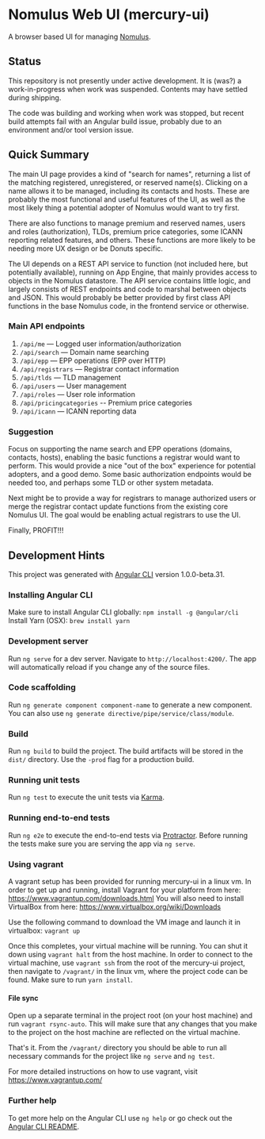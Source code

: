 # Nomulus Web UI (mercury-ui)
A browser based UI for managing [Nomulus](https://github.com/google/nomulus).

## Status
This repository is not presently under active development. It is (was?) a
work-in-progress when work was suspended. Contents may have settled during
shipping.

The code was building and working when work was stopped, but recent build
attempts fail with an Angular build issue, probably due to an environment and/or
tool version issue.

## Quick Summary
The main UI page provides a kind of "search for names", returning a list of
the matching registered, unregistered, or reserved name(s). Clicking on a name
allows it to be managed, including its contacts and hosts.
These are probably the most functional and useful
features of the UI, as well as the most likely thing a potential adopter of
Nomulus would want to try first.

There are also functions to manage premium and reserved names, users and roles
(authorization), TLDs, premium price categories, some ICANN reporting related
features, and others. These functions are more likely to be needing more
UX design or be Donuts specific.

The UI depends on a REST API service to function (not included here, but
potentially available), running on App Engine, that mainly provides access to
objects in the Nomulus datastore.
The API service contains little logic, and largely consists of REST endpoints
and code to marshal between objects and JSON. This would probably be better
provided by first class API functions in the base Nomulus code, in the frontend
service or otherwise.

### Main API endpoints
1. `/api/me` — Logged user information/authorization
2. `/api/search` — Domain name searching
3. `/api/epp` — EPP operations (EPP over HTTP)
4. `/api/registrars` — Registrar contact information
5. `/api/tlds` — TLD management
6. `/api/users` — User management
7. `/api/roles` — User role information
7. `/api/pricingcategories` -- Premium price categories
8. `/api/icann` — ICANN reporting data

### Suggestion
Focus on supporting the name search and EPP operations (domains, contacts,
hosts), enabling the basic functions a registrar would want to perform.
This would provide a nice "out of the box" experience for potential adopters,
and a good demo. Some basic authorization endpoints would be
needed too, and perhaps some TLD or other system metadata.

Next might be to provide a way for registrars to manage authorized users or
merge the registrar contact update functions from the existing core Nomulus UI.
The goal would be enabling actual registrars to use the UI.

Finally, PROFIT!!!

## Development Hints
This project was generated with [Angular CLI](https://github.com/angular/angular-cli) version 1.0.0-beta.31.

### Installing Angular CLI
Make sure to install Angular CLI globally:
`npm install -g @angular/cli`
Install Yarn (OSX):
`brew install yarn`

### Development server
Run `ng serve` for a dev server. Navigate to `http://localhost:4200/`. The app will automatically reload if you change any of the source files.

### Code scaffolding

Run `ng generate component component-name` to generate a new component. You can also use `ng generate directive/pipe/service/class/module`.

### Build

Run `ng build` to build the project. The build artifacts will be stored in the `dist/` directory. Use the `-prod` flag for a production build.

### Running unit tests

Run `ng test` to execute the unit tests via [Karma](https://karma-runner.github.io).

### Running end-to-end tests

Run `ng e2e` to execute the end-to-end tests via [Protractor](http://www.protractortest.org/).
Before running the tests make sure you are serving the app via `ng serve`.

### Using vagrant

A vagrant setup has been provided for running mercury-ui in a linux vm.
In order to get up and running, install Vagrant for your platform from here:
https://www.vagrantup.com/downloads.html
You will also need to install VirtualBox from here:
https://www.virtualbox.org/wiki/Downloads

Use the following command to download the VM image and launch it in virtualbox:
`vagrant up`

Once this completes, your virtual machine will be running. You can shut it down using `vagrant halt` from the host machine.
In order to connect to the virtual machine, use `vagrant ssh` from the root of the mercury-ui project, then navigate
to `/vagrant/` in the linux vm, where the project code can be found. Make sure to run `yarn install`.

#### File sync
Open up a separate terminal in the project root (on your host machine) and run `vagrant rsync-auto`. This will make
sure that any changes that you make to the project on the host machine are reflected on the virtual machine.

That's it. From the `/vagrant/` directory you should be able to run all necessary commands for the project
like `ng serve` and `ng test`.

For more detailed instructions on how to use vagrant, visit https://www.vagrantup.com/


### Further help

To get more help on the Angular CLI use `ng help` or go check out the [Angular CLI README](https://github.com/angular/angular-cli/blob/master/README.md).
